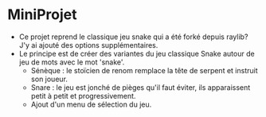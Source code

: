 # MiniProjet
- Ce projet reprend le classique jeu snake qui a été forké depuis raylib? J'y ai ajouté des options supplémentaires. 
- Le principe est de créer des variantes du jeu classique Snake autour de jeu de mots avec le mot 'snake'.
    - Sénèque : le stoïcien de renom remplace la tête de serpent et instruit son joueur.
    - Snare : le jeu est jonché de pièges qu'il faut éviter, ils apparaissent petit à petit et progressivement.
    - Ajout d'un menu de sélection du jeu. 
